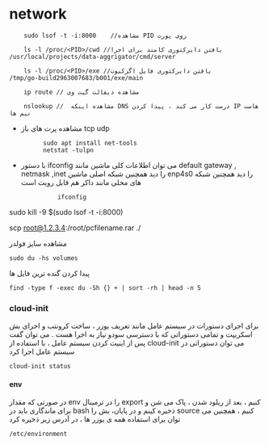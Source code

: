 # network

        sudo lsof -t -i:8000    //مشاهده PID روی پورت

        ls -l /proc/<PID>/cwd //یافتن دایرکتوری کامند برای اجرا       /usr/local/projects/data-aggrigator/cmd/server

        ls -l /proc/<PID>/exe //یافتن دایرکتوری فایل اگزکیوت        /tmp/go-build2963007683/b001/exe/main

        ip route // مشاهده دیفالت گیت وی

        nslookup //  مشاهده اینکه DNS درست کار می کند ، پیدا کردن IP هاست نیم ها

+ مشاهده پرت های باز tcp udp 
        
            sudo apt install net-tools
            netstat -tulpn
  
+ با دستور ifconfig می توان اطلاعات کلی ماشین مانند default gateway , netmask ,inet  را دید همچنین شبکه اصلی ماشین enp4s0 را دید همچنین شبکه های محلی مانند داکر هم قابل رویت است

                ifconfig
        
sudo kill -9 $(sudo lsof -t -i:8000)



scp root@1.2.3.4:/root/pcfilename.rar ./

مشاهده سایز فولدر 

    sudo du -hs volumes

پیدا کردن گنده ترین فایل ها

    find -type f -exec du -Sh {} + | sort -rh | head -n 5

### cloud-init 
برای اجرای دستورات در سیستم عامل مانند تعریف یوزر ، ساخت کرونتب و اجرای بش اسکریپت و تمامی دستوراتی که با دسترسی سودو نیاز به اجرا هست . می توان گفت پس از اینیت کردن سیستم عامل ، با استفاده از cloud-init می توان دستوراتی در سیستم عامل اجرا کرد

    cloud-init status

#### env 
در صورتی که مقدار env را در ترمینال export کنیم ، بعد از ریلود شدن ، پاک می شن و برای ماندگاری باید در bash ذخیره کینم و در پایان، بش را source کنیم ، همچنین می توان برای استفاده همه ی یوزر ها ، در آدرس زیر ذخیره کرد

    /etc/environment

